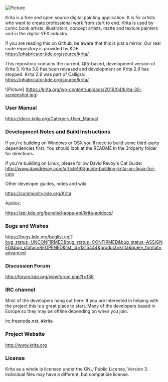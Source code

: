 ![Picture](https://krita.org/wp-content/uploads/2016/04/krita_logo_200-ef21fd67a8add4f0.png)

Krita is a free and open source digital painting application. It is for artists who want to create professional work from start to end. Krita is used by comic book artists, illustrators, concept artists, matte and texture painters and in the digital VFX industry.

If you are reading this on Github, be aware that this is just a mirror. Our real
code repository is provided by KDE: https://phabricator.kde.org/source/krita/ 

This repository contains the current, Qt5-based, development version of Krita 3. Krita 3.0 has been released and development on Krita 2.9 has stopped.  Krita 2.9 was part of Calligra: https://phabricator.kde.org/source/krita/

![Picture] (https://krita.org/wp-content/uploads/2016/04/krita-30-screenshot.jpg)


### User Manual
https://docs.krita.org/Category:User_Manual

### Development Notes and Build Instructions
If you're building on Windows or OSX you'll need to build some third-party dependencies first. You should look at the README in the 3rdparty folder for directions. 

If you're building on Linux, please follow David Revoy's Cat Guide: http://www.davidrevoy.com/article193/guide-building-krita-on-linux-for-cats

Other developer guides, notes and wiki:

https://community.kde.org/Krita

Apidox:

https://api.kde.org/bundled-apps-api/krita-apidocs/

### Bugs and Wishes

https://bugs.kde.org/buglist.cgi?bug_status=UNCONFIRMED&bug_status=CONFIRMED&bug_status=ASSIGNED&bug_status=REOPENED&list_id=1315444&product=krita&query_format=advanced

### Discussion Forum
http://forum.kde.org/viewforum.php?f=136

### IRC channel
Most of the developers hang out here. If you are interested in helping with the project this is a great place to start. Many of the developers based in Europe so they may be offline depending on when you join.

irc.freenode.net, #krita

### Project Website

  http://www.krita.org

### License

Krita as a whole is licensed under the GNU Public License, Version 3. Individual files may have a different, but compatible license.
